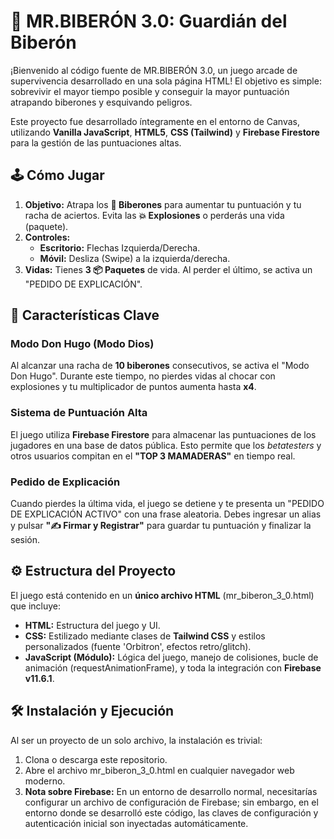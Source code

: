 # **🍼 MR.BIBERÓN 3.0: Guardián del Biberón**

¡Bienvenido al código fuente de MR.BIBERÓN 3.0, un juego arcade de supervivencia desarrollado en una sola página HTML\! El objetivo es simple: sobrevivir el mayor tiempo posible y conseguir la mayor puntuación atrapando biberones y esquivando peligros.

Este proyecto fue desarrollado íntegramente en el entorno de Canvas, utilizando **Vanilla JavaScript**, **HTML5**, **CSS (Tailwind)** y **Firebase Firestore** para la gestión de las puntuaciones altas.

## **🕹️ Cómo Jugar**

1. **Objetivo:** Atrapa los **🍼 Biberones** para aumentar tu puntuación y tu racha de aciertos. Evita las **💥 Explosiones** o perderás una vida (paquete).  
2. **Controles:**  
   * **Escritorio:** Flechas Izquierda/Derecha.  
   * **Móvil:** Desliza (Swipe) a la izquierda/derecha.  
3. **Vidas:** Tienes **3 📦 Paquetes** de vida. Al perder el último, se activa un "PEDIDO DE EXPLICACIÓN".

## **🚀 Características Clave**

### **Modo Don Hugo (Modo Dios)**

Al alcanzar una racha de **10 biberones** consecutivos, se activa el "Modo Don Hugo". Durante este tiempo, no pierdes vidas al chocar con explosiones y tu multiplicador de puntos aumenta hasta **x4**.

### **Sistema de Puntuación Alta**

El juego utiliza **Firebase Firestore** para almacenar las puntuaciones de los jugadores en una base de datos pública. Esto permite que los *betatesters* y otros usuarios compitan en el **"TOP 3 MAMADERAS"** en tiempo real.

### **Pedido de Explicación**

Cuando pierdes la última vida, el juego se detiene y te presenta un "PEDIDO DE EXPLICACIÓN ACTIVO" con una frase aleatoria. Debes ingresar un alias y pulsar **"✍️ Firmar y Registrar"** para guardar tu puntuación y finalizar la sesión.

## **⚙️ Estructura del Proyecto**

El juego está contenido en un **único archivo HTML** (mr\_biberon\_3\_0.html) que incluye:

* **HTML:** Estructura del juego y UI.  
* **CSS:** Estilizado mediante clases de **Tailwind CSS** y estilos personalizados (fuente 'Orbitron', efectos retro/glitch).  
* **JavaScript (Módulo):** Lógica del juego, manejo de colisiones, bucle de animación (requestAnimationFrame), y toda la integración con **Firebase v11.6.1**.

## **🛠️ Instalación y Ejecución**

Al ser un proyecto de un solo archivo, la instalación es trivial:

1. Clona o descarga este repositorio.  
2. Abre el archivo mr\_biberon\_3\_0.html en cualquier navegador web moderno.  
3. **Nota sobre Firebase:** En un entorno de desarrollo normal, necesitarías configurar un archivo de configuración de Firebase; sin embargo, en el entorno donde se desarrolló este código, las claves de configuración y autenticación inicial son inyectadas automáticamente.